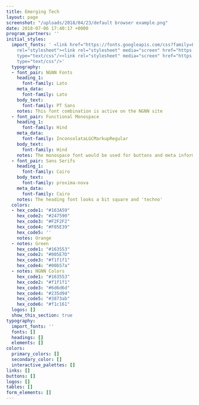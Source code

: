 ```yaml
---
title: Emerging Tech
layout: page
screenshot: "/uploads/2018/04/23/default browser example.png"
date: 2018-07-06 17:40:17 +0000
program_partners: ''
initial_styles:
  import_fonts: ' <link href="https://fonts.googleapis.com/css?family=Lato:300,400,700|PT+Sans|Inconsolata|Hind+Vadodara|Cairo|Cousine|Pragati+Narrow"
    rel="stylesheet"><link rel="stylesheet" media="screen" href="https://fontlibrary.org/face/inconsolata-lgc-markup"
    type="text/css"/><link rel="stylesheet" media="screen" href="https://fontlibrary.org/face/gidole-regular"
    type="text/css"/>'
  typography:
  - font_pair: NGNN Fonts
    heading_1:
      font-family: Lato
    meta_data:
      font-family: Lato
    body_text:
      font-family: PT Sans
    notes: This font combination is active on the NGNN site
  - font_pair: Functional Monospace
    heading_1:
      font-family: Hind
    meta_data:
      font-family: InconsolataLGCMarkupRegular
    body_text:
      font-family: Hind
    notes: The monospace font would be used for buttons and meta information.
  - font_pair: Sans Serifs
    heading_1:
      font-family: Cairo
    body_text:
      font-family: proxima-nova
    meta_data:
      font-family: Cairo
    notes: The heading font looks a bit square and 'techno'
  colors:
  - hex_code1: "#163A59"
    hex_code2: "#247590"
    hex_code3: "#F2F2F2"
    hex_code4: "#F05E39"
    hex_code5: ''
    notes: Orange
  - notes: Green
    hex_code1: "#163553"
    hex_code2: "#005E7D"
    hex_code3: "#f1f1f1"
    hex_code4: "#00b57a"
  - notes: NGNN Colors
    hex_code1: "#163553"
    hex_code2: "#f1f1f1"
    hex_code3: "#6d6d6d"
    hex_code4: "#235d94"
    hex_code5: "#3873ab"
    hex_code6: "#f1c161"
  logos: []
  show_this_section: true
typography:
  import_fonts: ''
  fonts: []
  headings: []
  elements: []
colors:
  primary_colors: []
  secondary_color: []
  interactive_palettes: []
links: []
buttons: []
logos: []
tables: []
form_elements: []
---
```


